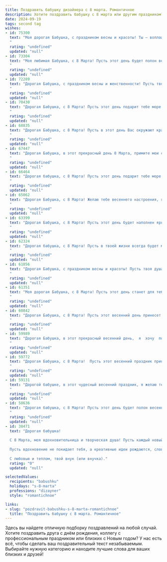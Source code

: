 ```yaml
---
title: Поздравить бабушку дизайнера с 8 марта. Романтичное
description: Хотите поздравить бабушку с 8 марта или другим праздником? Наш ИИ создаст незабываемое поздравление, а вы обязательно выделитесь среди других.  
date: 2024-09-19
tags: second tag
wishes:
- id: 75300
  text: "Моя дорогая Бабушка, с праздником весны и красоты! Ты — воплощение изящества и таланта, как прекрасный цветок, распускающийся под лучами весеннего солнца. Твой дизайнерский талант вдохновляет, а твоё сердце, полное любви, согревает всех вокруг. Желаю тебе ярких красок, вдохновения, радости и счастливых моментов в этот чудесный день!
  "
  rating: "undefined"
  updated: "null"
- id: 73304
  text: "Моя любимая Бабушка, с 8 Марта! Пусть этот день будет полон весеннего тепла, нежности и вдохновения, как Ваши прекрасные дизайнерские работы. Вы – настоящая муза, и я восхищаюсь Вашим талантом и красотой. Счастья Вам, здоровья и  ярких красок в жизни!
  "
  rating: "undefined"
  updated: "null"
- id: 72289
  text: "Дорогая Бабушка, с праздником весны и женственности! Пусть твоя душа, словно весенний цветок, расцветает яркими красками, а вдохновение дизайнера не иссякает, рождая новые шедевры красоты.  Счастья тебе, тепла, любви и безграничной радости!
  "
  rating: "undefined"
  updated: "null"
- id: 70430
  text: "Дорогая Бабушка, с 8 Марта! Пусть этот день подарит тебе море нежности, как весенние цветы, и вдохновения, которое ты так любишь в своей работе дизайнера. Пусть твой талант и креативность расцветают с новой силой!
  "
  rating: "undefined"
  updated: "null"
- id: 68835
  text: "Дорогая Бабушка, с 8 Марта! Пусть в этот день Вас окружают красота и вдохновение, как будто Вы снова юная и талантливая художница, только начинающая свой творческий путь. Пусть Ваши руки, которые так искусно создают прекрасные дизайны, будут наполнены теплом, заботой и любовью. Желаю Вам ярких цветов в жизни, как на Ваших картинах!
  "
  rating: "undefined"
  updated: "null"
- id: 67447
  text: "Дорогая Бабушка, в этот прекрасный день 8 Марта, примите мои самые искренние поздравления! Пусть ваша душа, словно нежная весенняя роза, расцветает от радости и любви. Ваши талант дизайнера и тонкий вкус вдохновляют меня, а ваша доброта и забота согревают мое сердце. Спасибо за всё, что вы делаете! Счастья, здоровья и безграничной любви!
  "
  rating: "undefined"
  updated: "null"
- id: 66464
  text: "Дорогая бабушка, с 8 Марта! Пусть этот день подарит тебе море цветов, улыбок и тепла. Твой талант дизайнера вдохновляет меня, как яркий шедевр, а твоя красота и доброта – как нежный весенний цветок. Желаю тебе всегда оставаться такой же красивой, стильной и любимой!
  "
  rating: "undefined"
  updated: "null"
- id: 65062
  text: "Дорогая Бабушка, с 8 Марта! Желаю тебе весеннего настроения, ярких красок в жизни и бесконечного вдохновения, как будто ты сама - нежный весенний цветок, распускающийся под ласковым солнцем. Пусть твоя дизайнерская душа всегда находит новые идеи, а твоё сердце — нежность и любовь. С праздником!
  "
  rating: "undefined"
  updated: "null"
- id: 63399
  text: "Дорогая Бабушка, с 8 Марта! Пусть этот день будет наполнен яркими красками, как палитра талантливого дизайнера, и пусть все твои мечты, подобно твоим прекрасным творениям, воплощаются в жизнь.
  "
  rating: "undefined"
  updated: "null"
- id: 62324
  text: "Дорогая бабушка, с 8 Марта! Пусть в твоей жизни всегда будет место для красоты и вдохновения, как в твоих неповторимых дизайнах. Ты - настоящая волшебница, которая создает красоту своими руками! Желаю тебе весеннего настроения, радостных мгновений и бесконечного вдохновения!
  "
  rating: "undefined"
  updated: "null"
- id: 61856
  text: "Дорогая Бабушка, с праздником весны и красоты! Пусть твоя душа всегда сияет яркими красками, как твоё талантливое дизайнерское творчество. Желаю тебе крепкого здоровья, вдохновения и бесконечного счастья! Ты - самая нежная и любящая Бабушка на свете, и ты всегда будешь для меня настоящим источником вдохновения.
  "
  rating: "undefined"
  updated: "null"
- id: 61351
  text: "Моя дорогая Бабушка, с 8 Марта! Пусть этот день станет для тебя воплощением весны – такой же яркой, нежной и вдохновляющей, как твои дизайнерские работы. Желаю тебе бесконечного вдохновения, счастья и нежных, теплых чувств.
  "
  rating: "undefined"
  updated: "null"
- id: 60842
  text: "Дорогая Бабушка, с 8 Марта! Пусть этот весенний день принесет тебе море цветов,  нежности и вдохновения, как будто ты сама творишь шедевры на холсте жизни. Спасибо тебе за твою любовь, за твою заботу, за то, что ты всегда рядом, как самый верный друг. Пусть каждый день будет наполнен радостью и красотой, как твои дизайнерские творения.
  "
  rating: "undefined"
  updated: "null"
- id: 59989
  text: "Дорогая Бабушка, в этот прекрасный весенний день,  я  хочу  поздравить  тебя  с 8 Марта! Пусть   твоя   жизнь   будет   наполнена   яркими   красками   и   творческой   энергией,   как   твои   прекрасные   дизайнерские   работы.  Желаю   тебе   крепкого   здоровья,   неиссякаемого   оптимизма   и   много-много   радости   в   каждом   дне!
  "
  rating: "undefined"
  updated: "null"
- id: 59772
  text: "Дорогая Бабушка, с 8 Марта!  Пусть этот весенний праздник принесет тебе море вдохновения, как яркие краски на твоей палитре, и пусть твоя жизнь будет такой же прекрасной и гармоничной, как твоих творений.
  "
  rating: "undefined"
  updated: "null"
- id: 59131
  text: "Дорогой бабушке, в этот чудесный весенний праздник, я желаю тебе моря цветов, нежной заботы и, конечно же, вдохновения для твоих дизайнерских шедевров! Пусть твоя фантазия расцветает яркими красками, а жизнь будет наполнена красотой и гармонией. С 8 Марта!
  "
  rating: "undefined"
  updated: "null"
- id: 58636
  text: "Дорогая бабушка, с 8 Марта! Пусть этот день будет полон весенней  красоты и нежности, как ваши прекрасные дизайнерские работы! Желаю вам творческого вдохновения, ярких красок в жизни и безграничного счастья!
  "
  rating: "undefined"
  updated: "null"
- id: 38471
  text: "Дорогая бабушка!
  
  С 8 Марта, моя вдохновительница и творческая душа! Пусть каждый новый день приносит кисть радости и палитру счастья в твою жизнь. Ты превращаешь обыденность в красоту, как истинный дизайнер, создавая вокруг себя атмосферу любви и тепла.
  
  Пусть вдохновение не покидает тебя, а креативные идеи рождаются, словно цветы весной, распускаясь в яркие праздники. Спасибо за твою безмерную заботу, мудрость и поддержку. Ты — наше главное произведение искусства, и я горжусь, что могу быть частью твоего творения.
  
  С любовью и теплом, твой внук (или внучка)."
  rating: "0"
  updated: "null"

selectedValues:
  recipients: "babushku"
  holidays: "s-8-marta"
  professions: "dizayner"
  style: "romantichnoe"

links:
- slug: "pozdravit-babushku-s-8-marta-romantichnoe"
  title: "Поздравить бабушку с 8 марта. Романтичное"
---
```


Здесь вы найдете отличную подборку поздравлений на любой случай. 
Хотите поздравить друга с днём рождения, коллегу с профессиональным праздником или близких с Новым годом? У нас есть всё, чтобы сделать ваш поздравительный текст незабываемым. Выбирайте нужную категорию и находите лучшие слова для ваших близких и друзей!
